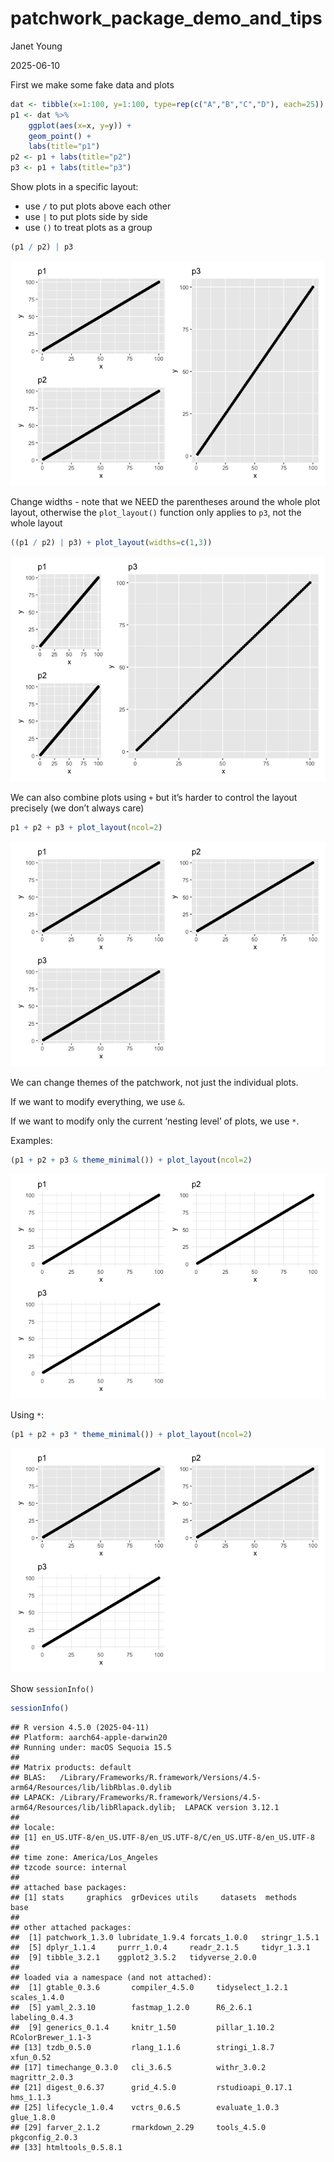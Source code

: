 patchwork_package_demo_and_tips
================
Janet Young

2025-06-10

First we make some fake data and plots

``` r
dat <- tibble(x=1:100, y=1:100, type=rep(c("A","B","C","D"), each=25))
p1 <- dat %>% 
    ggplot(aes(x=x, y=y)) +
    geom_point() + 
    labs(title="p1")
p2 <- p1 + labs(title="p2")
p3 <- p1 + labs(title="p3")
```

Show plots in a specific layout:

- use `/` to put plots above each other
- use `|` to put plots side by side
- use `()` to treat plots as a group

``` r
(p1 / p2) | p3
```

![](patchwork_package_demo_and_tips_files/figure-gfm/unnamed-chunk-1-1.png)<!-- -->

Change widths - note that we NEED the parentheses around the whole plot
layout, otherwise the `plot_layout()` function only applies to `p3`, not
the whole layout

``` r
((p1 / p2) | p3) + plot_layout(widths=c(1,3))
```

![](patchwork_package_demo_and_tips_files/figure-gfm/unnamed-chunk-2-1.png)<!-- -->

We can also combine plots using `+` but it’s harder to control the
layout precisely (we don’t always care)

``` r
p1 + p2 + p3 + plot_layout(ncol=2)
```

![](patchwork_package_demo_and_tips_files/figure-gfm/unnamed-chunk-3-1.png)<!-- -->

We can change themes of the patchwork, not just the individual plots.

If we want to modify everything, we use `&`.

If we want to modify only the current ‘nesting level’ of plots, we use
`*`.

Examples:

``` r
(p1 + p2 + p3 & theme_minimal()) + plot_layout(ncol=2) 
```

![](patchwork_package_demo_and_tips_files/figure-gfm/unnamed-chunk-4-1.png)<!-- -->

Using `*`:

``` r
(p1 + p2 + p3 * theme_minimal()) + plot_layout(ncol=2)
```

![](patchwork_package_demo_and_tips_files/figure-gfm/unnamed-chunk-5-1.png)<!-- -->

Show `sessionInfo()`

``` r
sessionInfo()
```

    ## R version 4.5.0 (2025-04-11)
    ## Platform: aarch64-apple-darwin20
    ## Running under: macOS Sequoia 15.5
    ## 
    ## Matrix products: default
    ## BLAS:   /Library/Frameworks/R.framework/Versions/4.5-arm64/Resources/lib/libRblas.0.dylib 
    ## LAPACK: /Library/Frameworks/R.framework/Versions/4.5-arm64/Resources/lib/libRlapack.dylib;  LAPACK version 3.12.1
    ## 
    ## locale:
    ## [1] en_US.UTF-8/en_US.UTF-8/en_US.UTF-8/C/en_US.UTF-8/en_US.UTF-8
    ## 
    ## time zone: America/Los_Angeles
    ## tzcode source: internal
    ## 
    ## attached base packages:
    ## [1] stats     graphics  grDevices utils     datasets  methods   base     
    ## 
    ## other attached packages:
    ##  [1] patchwork_1.3.0 lubridate_1.9.4 forcats_1.0.0   stringr_1.5.1  
    ##  [5] dplyr_1.1.4     purrr_1.0.4     readr_2.1.5     tidyr_1.3.1    
    ##  [9] tibble_3.2.1    ggplot2_3.5.2   tidyverse_2.0.0
    ## 
    ## loaded via a namespace (and not attached):
    ##  [1] gtable_0.3.6       compiler_4.5.0     tidyselect_1.2.1   scales_1.4.0      
    ##  [5] yaml_2.3.10        fastmap_1.2.0      R6_2.6.1           labeling_0.4.3    
    ##  [9] generics_0.1.4     knitr_1.50         pillar_1.10.2      RColorBrewer_1.1-3
    ## [13] tzdb_0.5.0         rlang_1.1.6        stringi_1.8.7      xfun_0.52         
    ## [17] timechange_0.3.0   cli_3.6.5          withr_3.0.2        magrittr_2.0.3    
    ## [21] digest_0.6.37      grid_4.5.0         rstudioapi_0.17.1  hms_1.1.3         
    ## [25] lifecycle_1.0.4    vctrs_0.6.5        evaluate_1.0.3     glue_1.8.0        
    ## [29] farver_2.1.2       rmarkdown_2.29     tools_4.5.0        pkgconfig_2.0.3   
    ## [33] htmltools_0.5.8.1

